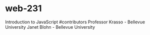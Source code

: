 # web-231
Introduction to JavaScript
#contributors
Professor Krasso - Bellevue University
Janet Blohn - Bellevue University

